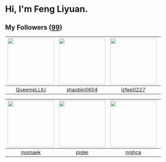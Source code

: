 # Hi, I'm Feng Liyuan.

## My Followers ([99](https://github.com/SunRunAway?tab=followers))

| <img src="https://avatars.githubusercontent.com/u/37468107?v=4" width="150" height="150" /> | <img src="https://avatars.githubusercontent.com/u/10383?v=4" width="150" height="150" /> | <img src="https://avatars.githubusercontent.com/u/1984045?v=4" width="150" height="150" /> | <img src="https://avatars.githubusercontent.com/u/1907938?v=4" width="150" height="150" /> |
| :-----------------------------------------------------------------------------------------: | :--------------------------------------------------------------------------------------: | :----------------------------------------------------------------------------------------: | :----------------------------------------------------------------------------------------: |
|                        [QueenieLLIU](https://github.com/QueenieLLIU)                        |                       [shaobin0604](https://github.com/shaobin0604)                      |                          [lzfee0227](https://github.com/lzfee0227)                         |                             [pingyu](https://github.com/pingyu)                            |

| <img src="https://avatars.githubusercontent.com/u/3843588?v=4" width="150" height="150" /> | <img src="https://avatars.githubusercontent.com/u/731266?v=4" width="150" height="150" /> | <img src="https://avatars.githubusercontent.com/u/1492263?v=4" width="150" height="150" /> | <img src="https://avatars.githubusercontent.com/u/7368838?v=4" width="150" height="150" /> |
| :----------------------------------------------------------------------------------------: | :---------------------------------------------------------------------------------------: | :----------------------------------------------------------------------------------------: | :----------------------------------------------------------------------------------------: |
|                             [momaek](https://github.com/momaek)                            |                            [piglei](https://github.com/piglei)                            |                             [nighca](https://github.com/nighca)                            |                        [tangjun1990](https://github.com/tangjun1990)                       |